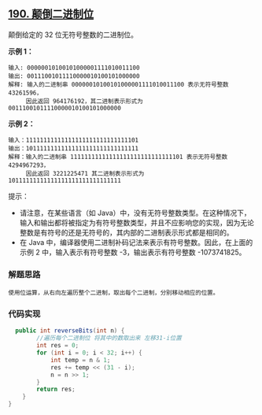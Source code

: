 ## [190. 颠倒二进制位](https://leetcode-cn.com/problems/reverse-bits/)

颠倒给定的 32 位无符号整数的二进制位。

**示例 1：**

```
输入: 00000010100101000001111010011100
输出: 00111001011110000010100101000000
解释: 输入的二进制串 00000010100101000001111010011100 表示无符号整数 43261596，
     因此返回 964176192，其二进制表示形式为 00111001011110000010100101000000
```

**示例 2：**

```
输入：11111111111111111111111111111101
输出：10111111111111111111111111111111
解释：输入的二进制串 11111111111111111111111111111101 表示无符号整数 4294967293，
     因此返回 3221225471 其二进制表示形式为 10111111111111111111111111111111 
```

提示：

- 请注意，在某些语言（如 Java）中，没有无符号整数类型。在这种情况下，输入和输出都将被指定为有符号整数类型，并且不应影响您的实现，因为无论整数是有符号的还是无符号的，其内部的二进制表示形式都是相同的。
- 在 Java 中，编译器使用二进制补码记法来表示有符号整数。因此，在上面的 示例 2 中，输入表示有符号整数 -3，输出表示有符号整数 -1073741825。

### 解题思路

```
使用位运算，从右向左遍历整个二进制，取出每个二进制，分别移动相应的位置。
```

### 代码实现

```java
  public int reverseBits(int n) {
        //遍历每个二进制位 将其中的数取出来 左移31-i位置
        int res = 0;
        for (int i = 0; i < 32; i++) {
            int temp = n & 1;
            res += temp << (31 - i);
            n = n >> 1;
        }
        return res;
    }
}
```

